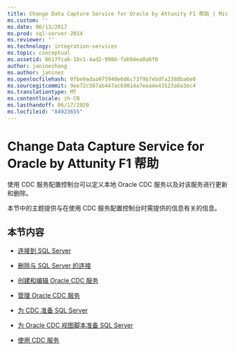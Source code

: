 ```yaml
---
title: Change Data Capture Service for Oracle by Attunity F1 帮助 | Microsoft Docs
ms.custom: ''
ms.date: 06/13/2017
ms.prod: sql-server-2014
ms.reviewer: ''
ms.technology: integration-services
ms.topic: conceptual
ms.assetid: 0617fca6-1bc1-4ad2-9986-fab94ea0a6f0
author: janinezhang
ms.author: janinez
ms.openlocfilehash: 0fbe9adaa975940e6d6c73f9b7ebdfa2388ba6e0
ms.sourcegitcommit: 9ee72c507ab447ac69014a7eea4e43523a0a3ec4
ms.translationtype: MT
ms.contentlocale: zh-CN
ms.lasthandoff: 06/17/2020
ms.locfileid: "84923655"
---
```

# <a name="change-data-capture-service-for-oracle-by-attunity-f1-help"></a>Change Data Capture Service for Oracle by Attunity F1 帮助
  使用 CDC 服务配置控制台可以定义本地 Oracle CDC 服务以及对该服务进行更新和删除。  
  
 本节中的主题提供与在使用 CDC 服务配置控制台时需提供的信息有关的信息。  
  
## <a name="in-this-section"></a>本节内容  
  
-   [连接到 SQL Server](connection-to-sql-server.md)  
  
-   [删除与 SQL Server 的连接](connection-to-sql-server-for-delete.md)  
  
-   [创建和编辑 Oracle CDC 服务](create-and-edit-an-oracle-cdc-service.md)  
  
-   [管理 Oracle CDC 服务](manage-an-oracle-cdc-service.md)  
  
-   [为 CDC 准备 SQL Server](prepare-sql-server-for-cdc.md)  
  
-   [为 Oracle CDC 视图脚本准备 SQL Server](prepare-sql-server-for-oracle-cdc-view-script.md)  
  
-   [使用 CDC 服务](work-with-cdc-services.md)  
  
  
